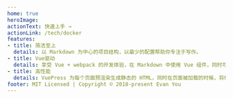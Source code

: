 ```yaml
---
home: true
heroImage: 
actionText: 快速上手 →
actionLink: /tech/docker
features:
- title: 简洁至上
  details: 以 Markdown 为中心的项目结构，以最少的配置帮助你专注于写作。
- title: Vue驱动
  details: 享受 Vue + webpack 的开发体验，在 Markdown 中使用 Vue 组件，同时可以使用 Vue 来开发自定义主题。
- title: 高性能
  details: VuePress 为每个页面预渲染生成静态的 HTML，同时在页面被加载的时候，将作为 SPA 运行。
footer: MIT Licensed | Copyright © 2018-present Evan You
---
```

<!-- # 我是一级标题
## 我是二级标题
### 我是三级标题
#### 我是四级标题
##### 我是五级标题
###### 我是六级标题
 
我是一级标题
===
我是二级标题
---

![An image](./.vuepress/public/icon.png)

>单行引用

> 多行引用
>
> hello -->
<!-- front matter必须放在顶部才能生效 -->

